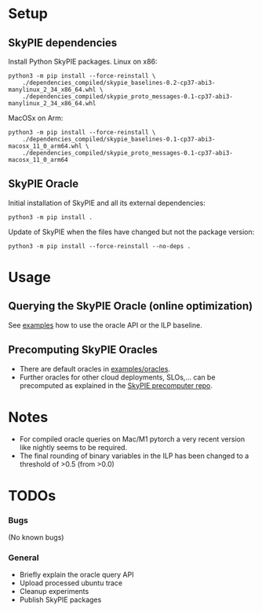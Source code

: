 # Setup

## SkyPIE dependencies
Install Python SkyPIE packages.
Linux on x86:
```
python3 -m pip install --force-reinstall \
    ./dependencies_compiled/skypie_baselines-0.2-cp37-abi3-manylinux_2_34_x86_64.whl \
    ./dependencies_compiled/skypie_proto_messages-0.1-cp37-abi3-manylinux_2_34_x86_64.whl
```
MacOSx on Arm:
```
python3 -m pip install --force-reinstall \
    ./dependencies_compiled/skypie_baselines-0.1-cp37-abi3-macosx_11_0_arm64.whl \
    ./dependencies_compiled/skypie_proto_messages-0.1-cp37-abi3-macosx_11_0_arm64
```

## SkyPIE Oracle

Initial installation of SkyPIE and all its external dependencies:
```
python3 -m pip install .
```


Update of SkyPIE when the files have changed but not the package version:
```
python3 -m pip install --force-reinstall --no-deps .
```

# Usage

## Querying the SkyPIE Oracle (online optimization)
See [examples](./examples/simple_skypie_example.py) how to use the oracle API or the ILP baseline.

## Precomputing SkyPIE Oracles

- There are default oracles in [examples/oracles](./examples/oracles/).
- Further oracles for other cloud deployments, SLOs,... can be precomputed as explained in the [SkyPIE precomputer repo](https://github.com/hydro-project/cloud_oracle_precomputer).

# Notes

- For compiled oracle queries on Mac/M1 pytorch a very recent version like nightly seems to be required.
- The final rounding of binary variables in the ILP has been changed to a threshold of >0.5 (from >0.0)

# TODOs

### Bugs
(No known bugs)

### General
- Briefly explain the oracle query API
- Upload processed ubuntu trace
- Cleanup experiments
- Publish SkyPIE packages